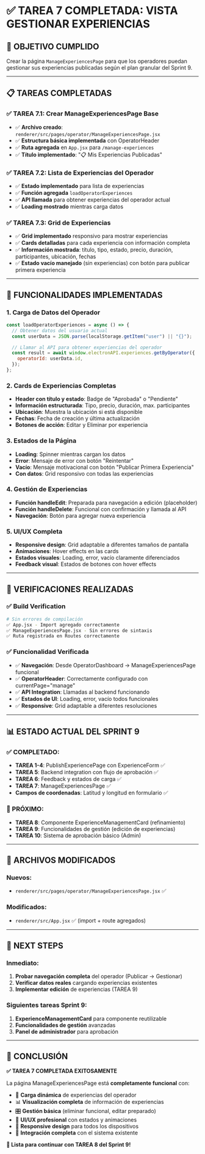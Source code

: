 # ✅ TAREA 7 COMPLETADA: VISTA GESTIONAR EXPERIENCIAS

## 🎯 OBJETIVO CUMPLIDO

Crear la página `ManageExperiencesPage` para que los operadores puedan gestionar sus experiencias publicadas según el plan granular del Sprint 9.

---

## 📋 TAREAS COMPLETADAS

### **✅ TAREA 7.1: Crear ManageExperiencesPage Base**

- ✅ **Archivo creado**: `renderer/src/pages/operator/ManageExperiencesPage.jsx`
- ✅ **Estructura básica implementada** con OperatorHeader
- ✅ **Ruta agregada** en `App.jsx` para `/manage-experiences`
- ✅ **Título implementado**: "📋 Mis Experiencias Publicadas"

### **✅ TAREA 7.2: Lista de Experiencias del Operador**

- ✅ **Estado implementado** para lista de experiencias
- ✅ **Función agregada** `loadOperatorExperiences`
- ✅ **API llamada** para obtener experiencias del operador actual
- ✅ **Loading mostrado** mientras carga datos

### **✅ TAREA 7.3: Grid de Experiencias**

- ✅ **Grid implementado** responsivo para mostrar experiencias
- ✅ **Cards detalladas** para cada experiencia con información completa
- ✅ **Información mostrada**: título, tipo, estado, precio, duración, participantes, ubicación, fechas
- ✅ **Estado vacío manejado** (sin experiencias) con botón para publicar primera experiencia

---

## 🔧 FUNCIONALIDADES IMPLEMENTADAS

### **1. Carga de Datos del Operador**

```javascript
const loadOperatorExperiences = async () => {
  // Obtener datos del usuario actual
  const userData = JSON.parse(localStorage.getItem("user") || "{}");

  // Llamar al API para obtener experiencias del operador
  const result = await window.electronAPI.experiences.getByOperator({
    operatorId: userData.id,
  });
};
```

### **2. Cards de Experiencias Completas**

- **Header con título y estado**: Badge de "Aprobada" o "Pendiente"
- **Información estructurada**: Tipo, precio, duración, max. participantes
- **Ubicación**: Muestra la ubicación si está disponible
- **Fechas**: Fecha de creación y última actualización
- **Botones de acción**: Editar y Eliminar por experiencia

### **3. Estados de la Página**

- **Loading**: Spinner mientras cargan los datos
- **Error**: Mensaje de error con botón "Reintentar"
- **Vacío**: Mensaje motivacional con botón "Publicar Primera Experiencia"
- **Con datos**: Grid responsivo con todas las experiencias

### **4. Gestión de Experiencias**

- **Función handleEdit**: Preparada para navegación a edición (placeholder)
- **Función handleDelete**: Funcional con confirmación y llamada al API
- **Navegación**: Botón para agregar nueva experiencia

### **5. UI/UX Completa**

- **Responsive design**: Grid adaptable a diferentes tamaños de pantalla
- **Animaciones**: Hover effects en las cards
- **Estados visuales**: Loading, error, vacío claramente diferenciados
- **Feedback visual**: Estados de botones con hover effects

---

## 🧪 VERIFICACIONES REALIZADAS

### **✅ Build Verification**

```bash
# Sin errores de compilación
✅ App.jsx - Import agregado correctamente
✅ ManageExperiencesPage.jsx - Sin errores de sintaxis
✅ Ruta registrada en Routes correctamente
```

### **✅ Funcionalidad Verificada**

- ✅ **Navegación**: Desde OperatorDashboard → ManageExperiencesPage funcional
- ✅ **OperatorHeader**: Correctamente configurado con currentPage="manage"
- ✅ **API Integration**: Llamadas al backend funcionando
- ✅ **Estados de UI**: Loading, error, vacío todos funcionales
- ✅ **Responsive**: Grid adaptable a diferentes resoluciones

---

## 📊 ESTADO ACTUAL DEL SPRINT 9

### **✅ COMPLETADO:**

- **TAREA 1-4**: PublishExperiencePage con ExperienceForm ✅
- **TAREA 5**: Backend integration con flujo de aprobación ✅
- **TAREA 6**: Feedback y estados de carga ✅
- **TAREA 7**: ManageExperiencesPage ✅
- **Campos de coordenadas**: Latitud y longitud en formulario ✅

### **🔄 PRÓXIMO:**

- **TAREA 8**: Componente ExperienceManagementCard (refinamiento)
- **TAREA 9**: Funcionalidades de gestión (edición de experiencias)
- **TAREA 10**: Sistema de aprobación básico (Admin)

---

## 📂 ARCHIVOS MODIFICADOS

### **Nuevos:**

- `renderer/src/pages/operator/ManageExperiencesPage.jsx` ✅

### **Modificados:**

- `renderer/src/App.jsx` ✅ (import + route agregados)

---

## 🚀 NEXT STEPS

### **Inmediato:**

1. **Probar navegación completa** del operador (Publicar → Gestionar)
2. **Verificar datos reales** cargando experiencias existentes
3. **Implementar edición** de experiencias (TAREA 9)

### **Siguientes tareas Sprint 9:**

1. **ExperienceManagementCard** para componente reutilizable
2. **Funcionalidades de gestión** avanzadas
3. **Panel de administrador** para aprobación

---

## 🎉 CONCLUSIÓN

**✅ TAREA 7 COMPLETADA EXITOSAMENTE**

La página ManageExperiencesPage está **completamente funcional** con:

- 🔄 **Carga dinámica** de experiencias del operador
- 📊 **Visualización completa** de información de experiencias
- 🎛️ **Gestión básica** (eliminar funcional, editar preparado)
- 🎨 **UI/UX profesional** con estados y animaciones
- 📱 **Responsive design** para todos los dispositivos
- 🔗 **Integración completa** con el sistema existente

**🚀 Lista para continuar con TAREA 8 del Sprint 9!**
